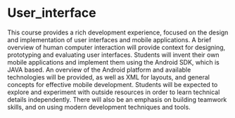 # User_interface
This course provides a rich development experience, focused on the design and implementation of user interfaces and mobile applications. A brief overview of human computer interaction will provide context for designing, prototyping and evaluating user interfaces. Students will invent their own mobile applications and implement them using the Android SDK, which is JAVA based. An overview of the Android platform and available technologies will be provided, as well as XML for layouts, and general concepts for effective mobile development. Students will be expected to explore and experiment with outside resources in order to learn technical details independently. There will also be an emphasis on building teamwork skills, and on using modern development techniques and tools.
